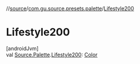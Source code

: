 //[source](../../index.md)/[com.gu.source.presets.palette](index.md)/[Lifestyle200](-lifestyle200.md)

# Lifestyle200

[androidJvm]\
val [Source.Palette](../com.gu.source/-source/-palette/index.md).[Lifestyle200](-lifestyle200.md): [Color](https://developer.android.com/reference/kotlin/androidx/compose/ui/graphics/Color.html)
